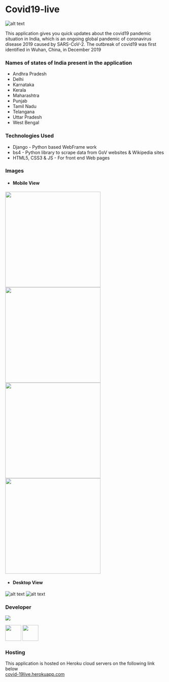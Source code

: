 # Covid19-live

![alt text](https://img.techpowerup.org/200705/8.jpg)

This application gives you quick updates about the covid19 pandemic situation in India, which is an ongoing global pandemic of coronavirus disease 2019 caused by SARS-CoV-2. The outbreak of covid19 was first identified in Wuhan, China, in December 2019

### Names of states of India present in the application
* Andhra Pradesh
* Delhi
* Karnataka
* Kerala
* Maharashtra
* Punjab
* Tamil Nadu
* Telangana
* Uttar Pradesh
* West Bengal

### Technologies Used
* Django - Python based WebFrame work
* bs4 - Python library to scrape data from GoV websites & Wikipedia sites
* HTML5, CSS3 & JS - For front end Web pages

### Images

* #### Mobile View
<img align="center" src="https://img.techpowerup.org/200705/1.jpg" width="300">
<img align="center" src="https://img.techpowerup.org/200705/2420.jpg" width="300">
<img align="center" src="https://img.techpowerup.org/200705/3401.jpg" width="300">
<img align="center" src="https://img.techpowerup.org/200705/4.jpg" width="300">

* #### Desktop View
![alt text](https://img.techpowerup.org/200705/5.png)
![alt text](https://img.techpowerup.org/200705/7.png)

### Developer
<img src="https://img.techpowerup.org/200705/name.gif">


<a href="https://www.instagram.com/bryan.caldeira/"><img src="https://upload.wikimedia.org/wikipedia/commons/thumb/e/e7/Instagram_logo_2016.svg/132px-        Instagram_logo_2016.svg.png" width="50px" height="50px"></a>
<a href="https://www.linkedin.com/in/bryan-caldeira-447bbb147"><img src="https://1000logos.net/wp-content/uploads/2017/03/LinkedIn-Logo.png" width="50px" height="50px"></a>




### Hosting
This application is hosted on Heroku cloud servers on the following link below<br/>
[covid-19live.herokuapp.com](https://covid-19liveindia.herokuapp.com/)
